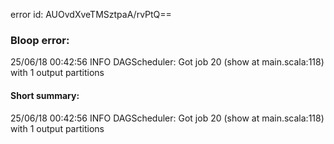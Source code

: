 error id: AUOvdXveTMSztpaA/rvPtQ==
### Bloop error:

25/06/18 00:42:56 INFO DAGScheduler: Got job 20 (show at main.scala:118) with 1 output partitions
#### Short summary: 

25/06/18 00:42:56 INFO DAGScheduler: Got job 20 (show at main.scala:118) with 1 output partitions